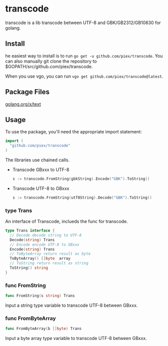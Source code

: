 transcode
=========

transcode is a lib transcode between UTF-8 and GBK/GB2312/GB10830 for golang.

## Install

he easiest way to install is to run `go get -u github.com/piex/transcode`.
You can also manually git clone the repository to $GOPATH/src/github.com/piex/transcode.

When you use vgo, you can run `vgo get github.com/piex/transcode@latest`.

## Package Files

[golang.org/x/text](https://github.com/golang/text/)

## Usage

To use the package, you'll need the appropriate import statement:

```go
import (
  "github.com/piex/transcode"
)
```

The libraries use chained calls.

* Transcode GBxxx to UTF-8
  ```go
  s := transcode.FromString(gbkString).Encode("GBK").ToString()
  ```

* Transcode UTF-8 to GBxxx
  ```go
  s := transcode.FromString(utf8String).Decode("GBK").ToString()
  ```

### type Trans

An interface of Transcode, inclueds the func for transcode.

```go
type Trans interface {
  // Decode decode string to UTF-8
  Decode(string) Trans 
  // Encode encode UTF-8 to GBxxx
  Encode(string) Trans 
  // ToByteArray return result as byte
  ToByteArray() []byte  array
  // ToString return result as string
  ToString() string    
}
```

### func FromString

```go
func FromString(s string) Trans
```
Input a string type variable to transcode UTF-8 between GBxxx.

### func FromByteArray

```go
func FromByteArray(b []byte) Trans
```
Input a byte array type variable to transcode UTF-8 between GBxxx. 